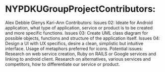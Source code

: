 # NYPDKUGroupProjectContributors:
Alex
Debbie
Glenys
Kari-Ann
Contributors:
Issues 02: Ideate for Android application, what type of application, service or product is to be created and more specific functions.
Issues 03: Create UML class diagram for possible objects, functions and structure of the application itself.
Issues 04: Design a UI with UX specifics, desire a clean, simplistic but intuitive interface. Usage of metaphors preferred for icons.
Potential issues: Research on web service creation, Ruby on RAILS or Google services and linking to android client. Research on alternatives, various services and competitors, how to differentiate our service or product.
